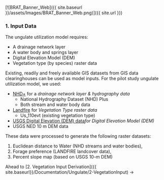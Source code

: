 [![BRAT_Banner_Web]({{ site.baseurl }}/assets/Images/BRAT_Banner_Web.png)]({{ site.url }})

### 1. Input Data

 The ungulate utilization model requires:

- A drainage network layer 
- A water body and springs layer
- Digital Elevation Model (DEM)
- Vegetation type (by species) raster data

Existing, readily and freely available GIS datasets from GIS data clearinghouses can be used as model inputs. For the pilot study ungulate utilization model, we used:

* [NHD+](http://www.horizon-systems.com/nhdplus/) for a *drainage network layer & hydrography data*
  * National Hydrography Dataset (NHD) Plus
  * Both stream and water body data
* [Landfire](http://www.landfire.gov/) for *Vegetation Type raster data*
  * Us_110evt (existing vegetation type) 
* [USGS Digital Elevation (DEM) data](http://ned.usgs.gov/)*for Digital Elevation Model (DEM)*
* USGS NED  10 m DEM data

These data were processed to generate the following raster datasets:

1. Euclidean distance to Water (NHD streams and water bodies), 
2. Forage preference (LANDFIRE landcover data), 
3. Percent slope map (based on USGS 10-m DEM)

Ahead to [2. Vegetation Input Derivation]({{ site.baseurl}}/Documentation/Ungulate/2-VegetationInput) →